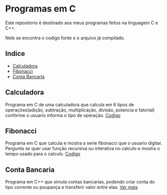 # Programas em C
Este repositorio é destinado aos meus programas feitos na linguagem C e C++.

Nele se encontra o codigo fonte e o arquivo já compilado.
## Indice

* [Calculadora](https://github.com/Roalli/Programas-em-C#calculadora)
* [Fibonacci](https://github.com/Roalli/Programas-em-C#fibonacci)
* [Conta Bancaria](https://github.com/Roalli/Programas-em-C#conta-bancaria)

## Calculadora

Programa em C de uma calculadora que calcula em 6 tipos de operações(adição, subtração, multiplicação, divisão, potencia e fatorial) conforme o usuario informa o tipo de operação. [Codigo](/calculadora.c)

## Fibonacci

Programa em C que calcula e mostra a serie fibonacci que o usuario digitar. Pergunta se quer usar função recursiva ou interativa no calculo e mostra o tempo usado para o calculo. [Codigo](/fibonacci4.c)

## Conta Bancaria

Programa em C++ que simula contas bancarias, podendo criar conta do tipo corrente ou poupança e transferir valor entre elas. [Ver mais](/Conta%20Bancaria)
